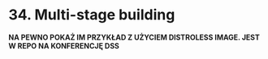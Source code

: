 # 34. Multi-stage building

**NA PEWNO POKAŻ IM PRZYKŁAD Z UŻYCIEM DISTROLESS IMAGE. JEST W REPO NA KONFERENCJĘ DSS**